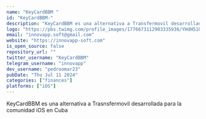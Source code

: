 ```yaml
---
name: "KeyCardBBM "
id: "KeyCardBBM-"
description: "KeyCardBBM es una alternativa a Transfermovil desarrollada por la comunidad de desarrolladores InnovAppSoft con el objetivo de que la comunidad iOS en Cuba acceda a la banca electrónica"
logo: "https://pbs.twimg.com/profile_images/1776673112903335936/YHdH51Qs_400x400.jpg"
email: "innovapp.soft@gmail.com"
website: "https://innovapp-soft.com"
is_open_source: false
repository_url: ""
twitter_username: "KeyCardBBM"
telegram_username: "innovapp"
dev_username: "pedroomar23"
pubDate: "Thu Jul 11 2024"
categories: ["finances"]
platforms: ["iOS"]
---
```


KeyCardBBM es una alternativa a Trasnsfermovil desarrollada para la comunidad iOS en Cuba 
